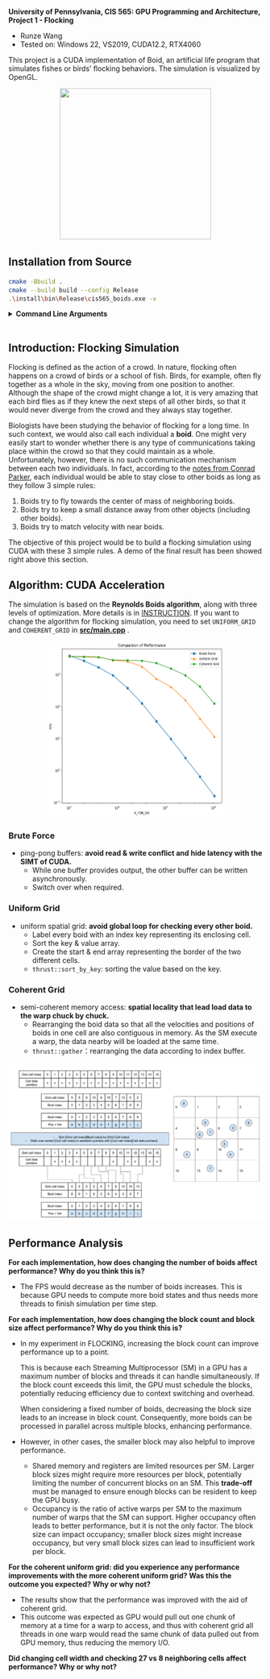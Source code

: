 **University of Pennsylvania, CIS 565: GPU Programming and Architecture,
Project 1 - Flocking**

* Runze Wang
* Tested on: Windows 22, VS2019, CUDA12.2, RTX4060

This project is a CUDA implementation of Boid, an artificial life program that simulates fishes or birds’ flocking behaviors. The simulation is visualized by OpenGL.
<p align="center">
  <img src="assets/flocking.gif" width="300" height="300" />
</p>

## Installation from Source

```sh
cmake -Bbuild .
cmake --build build --config Release
.\install\bin\Release\cis565_boids.exe -v
```

<details>
<summary><span style="font-weight: bold;">Command Line Arguments</span></summary>

  #### --save/ -s
  Flag to test num and fps, and save to files  (Default false)
  #### --vis/ -v
  Flag to visualize the simulation (Default false)
  #### --num/ -n
  Set the number of simulation
</details>
<br>

## Introduction: Flocking Simulation

Flocking is defined as the action of a crowd. In nature, flocking often happens on a crowd of birds or a school of fish. Birds, for example, often fly together as a whole in the sky, moving from one position to another. Although the shape of the crowd might change a lot, it is very amazing that each bird flies as if they knew the next steps of all other birds, so that it would never diverge from the crowd and they always stay together.

Biologists have been studying the behavior of flocking for a long time. In such context, we would also call each individual a **boid**. One might very easily start to wonder whether there is any type of communications taking place within the crowd so that they could maintain as a whole. Unfortunately, however, there is no such communication mechanism between each two individuals. In fact, according to the [notes from Conrad Parker](http://www.vergenet.net/~conrad/boids/), each individual would be able to stay close to other boids as long as they follow 3 simple rules:

1. Boids try to fly towards the center of mass of neighboring boids.
2. Boids try to keep a small distance away from other objects (including other boids).
3. Boids try to match velocity with near boids.

The objective of this project would be to build a flocking simulation using CUDA with these 3 simple rules. A demo of the final result has been showed right above this section.

## Algorithm: CUDA Acceleration

The simulation is based on  the **Reynolds Boids algorithm**, along with three levels of optimization. More details is in [INSTRUCTION](./INSTRUCTION.md). If you want to change the algorithm for flocking simulation, you need to set `UNIFORM_GRID` and `COHERENT_GRID` in [**src/main.cpp**](./src/main.cpp) .

<p align="center">
  <img src="assets/output.png" width="350" height="350" />
</p>

### Brute Force

- ping-pong buffers: **avoid read & write conflict and hide latency with the SIMT of CUDA.**
  - While one buffer provides output, the other buffer can be written asynchronously. 
  - Switch over when required.

### Uniform Grid

- uniform spatial grid: **avoid global loop for checking every other boid.**
  - Label every boid with an index key representing its enclosing cell.
  - Sort the key & value array.
  - Create the start & end array representing the border of the two different cells.
  - `thrust::sort_by_key`: sorting the value based on the key.

### Coherent Grid

- semi-coherent memory access: **spatial locality that lead load data to the warp chuck by chuck.**
  -  Rearranging the boid data so that all the velocities and positions of boids in one cell are also contiguous in memory. As the SM execute a warp, the data nearby will be loaded  at the same time.
  -  `thrust::gather`：rearranging  the data according to index buffer.

<img src="assets/Boids Ugrids buffers naive.png" alt="buffers for generating a uniform grid using index sort" style="zoom:50%;" />

## Performance Analysis

**For each implementation, how does changing the number of boids affect performance? Why do you think this is?**

- The FPS would decrease as the number of boids increases. This is because GPU needs to compute more boid states and thus needs more threads to finish simulation per time step.

**For each implementation, how does changing the block count and block size affect performance? Why do you think this is?**

- In my experiment in FLOCKING, increasing the block count can improve performance up to a point.

  This is because each Streaming Multiprocessor (SM) in a GPU has a maximum number of blocks and threads it can handle simultaneously. If the block count exceeds this limit, the GPU must schedule the blocks, potentially reducing efficiency due to context switching and overhead.

  When considering a fixed number of boids, decreasing the block size leads to an increase in block count. Consequently, more boids can be processed in parallel across multiple blocks, enhancing performance.

- However, in other cases, the smaller block may also helpful to improve performance.

  - Shared memory and registers are limited resources per SM. Larger block sizes might require more resources per block, potentially limiting the number of concurrent blocks on an SM. This **trade-off** must be managed to ensure enough blocks can be resident to keep the GPU busy.
  - Occupancy is the ratio of active warps per SM to the maximum number of warps that the SM can support. Higher occupancy often leads to better performance, but it is not the only factor. The block size can impact occupancy; smaller block sizes might increase occupancy, but very small block sizes can lead to insufficient work per block.

**For the coherent uniform grid: did you experience any performance improvements with the more coherent uniform grid? Was this the outcome you expected? Why or why not?**

- The results show that the performance was improved with the aid of coherent grid. 
- This outcome was expected as GPU would pull out one chunk of memory at a time for a warp to access, and thus with coherent grid all threads in one warp would read the same chunk of data pulled out from GPU memory, thus reducing the memory I/O.

**Did changing cell width and checking 27 vs 8 neighboring cells affect performance? Why or why not?** 
